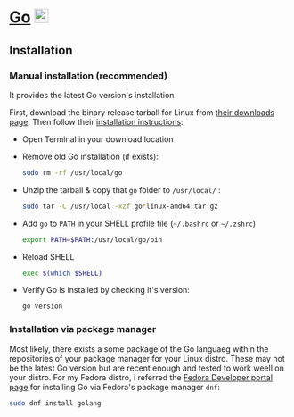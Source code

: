 # [Go](./Go/README.md) <img alt="Go" src='https://www.svgrepo.com/show/373635/go-gopher.svg' height="25">

## Installation

### Manual installation (recommended)

It provides the latest Go version's installation

First, download the binary release tarball for Linux from [their downloads page](https://go.dev/dl/). Then follow their [installation instructions](https://go.dev/doc/install):

- Open Terminal in your download location

- Remove old Go installation (if exists):

  ```sh
  sudo rm -rf /usr/local/go
  ```

- Unzip the tarball & copy that `go` folder to `/usr/local/` :

  ```sh
  sudo tar -C /usr/local -xzf go*linux-amd64.tar.gz
  ```

- Add `go` to `PATH` in your SHELL profile file (`~/.bashrc` or `~/.zshrc`)

  ```sh
  export PATH=$PATH:/usr/local/go/bin
  ```

- Reload SHELL

  ```sh
  exec $(which $SHELL)
  ```

- Verify Go is installed by checking it's version:

  ```sh
  go version
  ```

### Installation via package manager

Most likely, there exists a some package of the Go languaeg within the repositories of your package manager for your Linux distro. These may not be the latest Go version but are recent enough and tested to work weell on your distro. For my Fedora distro, i referred the [Fedora Developer portal page](https://developer.fedoraproject.org/tech/languages/go/go-installation.html) for installing Go via Fedora's package manager `dnf`:

```sh
sudo dnf install golang
```
